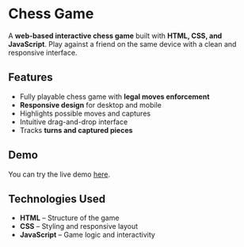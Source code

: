 
# Chess Game

A **web-based interactive chess game** built with **HTML, CSS, and JavaScript**. Play against a friend on the same device with a clean and responsive interface.

## Features

* Fully playable chess game with **legal moves enforcement**
* **Responsive design** for desktop and mobile
* Highlights possible moves and captures
* Intuitive drag-and-drop interface
* Tracks **turns and captured pieces**

## Demo

You can try the live demo [here](https://pnkj812.github.io/Chess/).

## Technologies Used

* **HTML** – Structure of the game
* **CSS** – Styling and responsive layout
* **JavaScript** – Game logic and interactivity
